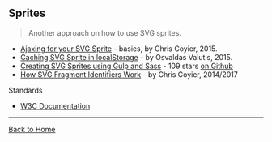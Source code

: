 ## Sprites
> Another approach on how to use SVG sprites.

* [Ajaxing for your SVG Sprite](https://css-tricks.com/ajaxing-svg-sprite/) - basics, by Chris Coyier, 2015.
* [Caching SVG Sprite in localStorage](http://osvaldas.info/caching-svg-sprite-in-localstorage) - by Osvaldas Valutis, 2015.
* [Creating SVG Sprites using Gulp and Sass](https://www.liquidlight.co.uk/blog/creating-svg-sprites-using-gulp-and-sass/) - 109 stars [on Github](https://github.com/liquidlight/sass-gulp-svg-sprite)
* [How SVG Fragment Identifiers Work](https://css-tricks.com/svg-fragment-identifiers-work/) - by Chris Coyier, 2014/2017

Standards

* [W3C Documentation](http://www.w3.org/TR/SVG/linking.html#SVGFragmentIdentifiers)

---
[Back to Home](https://github.com/knbknb/awesome-svg)
